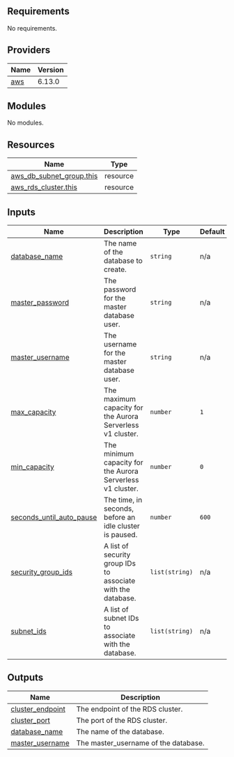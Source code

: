 ## Requirements

No requirements.

## Providers

| Name | Version |
|------|---------|
| <a name="provider_aws"></a> [aws](#provider\_aws) | 6.13.0 |

## Modules

No modules.

## Resources

| Name | Type |
|------|------|
| [aws_db_subnet_group.this](https://registry.terraform.io/providers/hashicorp/aws/latest/docs/resources/db_subnet_group) | resource |
| [aws_rds_cluster.this](https://registry.terraform.io/providers/hashicorp/aws/latest/docs/resources/rds_cluster) | resource |

## Inputs

| Name | Description | Type | Default | Required |
|------|-------------|------|---------|:--------:|
| <a name="input_database_name"></a> [database\_name](#input\_database\_name) | The name of the database to create. | `string` | n/a | yes |
| <a name="input_master_password"></a> [master\_password](#input\_master\_password) | The password for the master database user. | `string` | n/a | yes |
| <a name="input_master_username"></a> [master\_username](#input\_master\_username) | The username for the master database user. | `string` | n/a | yes |
| <a name="input_max_capacity"></a> [max\_capacity](#input\_max\_capacity) | The maximum capacity for the Aurora Serverless v1 cluster. | `number` | `1` | no |
| <a name="input_min_capacity"></a> [min\_capacity](#input\_min\_capacity) | The minimum capacity for the Aurora Serverless v1 cluster. | `number` | `0` | no |
| <a name="input_seconds_until_auto_pause"></a> [seconds\_until\_auto\_pause](#input\_seconds\_until\_auto\_pause) | The time, in seconds, before an idle cluster is paused. | `number` | `600` | no |
| <a name="input_security_group_ids"></a> [security\_group\_ids](#input\_security\_group\_ids) | A list of security group IDs to associate with the database. | `list(string)` | n/a | yes |
| <a name="input_subnet_ids"></a> [subnet\_ids](#input\_subnet\_ids) | A list of subnet IDs to associate with the database. | `list(string)` | n/a | yes |

## Outputs

| Name | Description |
|------|-------------|
| <a name="output_cluster_endpoint"></a> [cluster\_endpoint](#output\_cluster\_endpoint) | The endpoint of the RDS cluster. |
| <a name="output_cluster_port"></a> [cluster\_port](#output\_cluster\_port) | The port of the RDS cluster. |
| <a name="output_database_name"></a> [database\_name](#output\_database\_name) | The name of the database. |
| <a name="output_master_username"></a> [master\_username](#output\_master\_username) | The master\_username of the database. |
